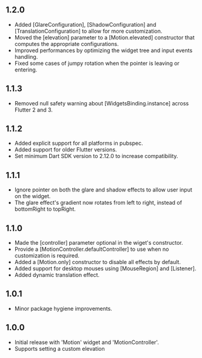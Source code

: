 ## 1.2.0

* Added [GlareConfiguration], [ShadowConfiguration] and [TranslationConfiguration] to allow for more customization.
* Moved the [elevation] parameter to a [Motion.elevated] constructor that computes the appropriate configurations.
* Improved performances by optimizing the widget tree and input events handling.
* Fixed some cases of jumpy rotation when the pointer is leaving or entering.

## 1.1.3

* Removed null safety warning about [WidgetsBinding.instance] across Flutter 2 and 3.

## 1.1.2

* Added explicit support for all platforms in pubspec.
* Added support for older Flutter versions.
* Set minimum Dart SDK version to 2.12.0 to increase compatibility.

## 1.1.1

* Ignore pointer on both the glare and shadow effects to allow user input on the widget.
* The glare effect's gradient now rotates from left to right, instead of bottomRight to topRight.

## 1.1.0

* Made the [controller] parameter optional in the wiget's constructor.
* Provide a [MotionController.defaultController] to use when no customization is required.
* Added a [Motion.only] constructor to disable all effects by default.
* Added support for desktop mouses using [MouseRegion] and [Listener].
* Added dynamic translation effect.

## 1.0.1

* Minor package hygiene improvements.

## 1.0.0

* Initial release with 'Motion' widget and 'MotionController'.
* Supports setting a custom elevation
